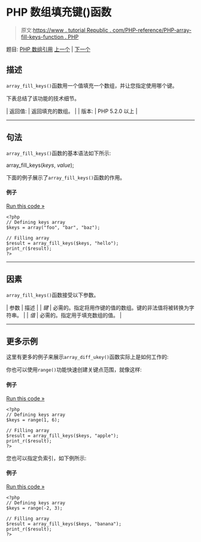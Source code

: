 # PHP 数组填充键()函数

> 原文:[https://www . tutorial Republic . com/PHP-reference/PHP-array-fill-keys-function . PHP](https://www.tutorialrepublic.com/php-reference/php-array-fill-keys-function.php)

题目: [PHP 数组引用](php-array-functions.php) [上一个](php-array-fill-function.php) | [下一个](php-array-filter-function.php)

## 描述

`array_fill_keys()`函数用一个值填充一个数组，并让您指定使用哪个键。

下表总结了该功能的技术细节。

| 返回值: | 返回填充的数组。 |
| 版本: | PHP 5.2.0 以上 |

* * *

## 句法

`array_fill_keys()`函数的基本语法如下所示:

array_fill_keys(*keys*, *value*);

下面的例子展示了`array_fill_keys()`函数的作用。

#### 例子

[Run this code »](../codelab.php?topic=php&file=fill-an-array-with-values-specifying-keys "Run this code to view the output")

```
<?php
// Defining keys array
$keys = array("foo", "bar", "baz");

// Filling array
$result = array_fill_keys($keys, "hello");
print_r($result);
?>
```

* * *

## 因素

`array_fill_keys()`函数接受以下参数。

| 参数 | 描述 |
| *键* | 必需的。指定将用作键的值的数组。键的非法值将被转换为字符串。 |
| *值* | 必需的。指定用于填充数组的值。 |

* * *

## 更多示例

这里有更多的例子来展示`array_diff_ukey()`函数实际上是如何工作的:

你也可以使用`range()`功能快速创建关键点范围，就像这样:

#### 例子

[Run this code »](../codelab.php?topic=php&file=create-a-range-of-keys "Run this code to view the output")

```
<?php
// Defining keys array
$keys = range(1, 6);

// Filling array
$result = array_fill_keys($keys, "apple");
print_r($result);
?>
```

您也可以指定负索引，如下例所示:

#### 例子

[Run this code »](../codelab.php?topic=php&file=create-a-negative-range-of-indices "Run this code to view the output")

```
<?php
// Defining keys array
$keys = range(-2, 3);

// Filling array
$result = array_fill_keys($keys, "banana");
print_r($result);
?>
```
